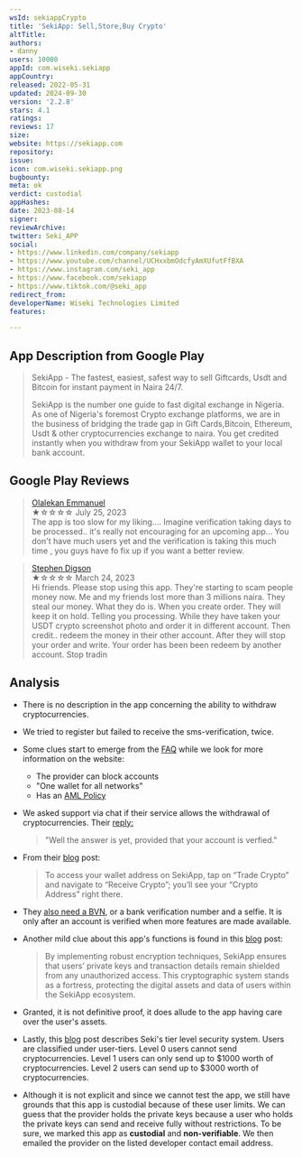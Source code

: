 ```yaml
---
wsId: sekiappCrypto
title: 'SekiApp: Sell,Store,Buy Crypto'
altTitle: 
authors:
- danny
users: 10000
appId: com.wiseki.sekiapp
appCountry: 
released: 2022-05-31
updated: 2024-09-30
version: '2.2.8'
stars: 4.1
ratings: 
reviews: 17
size: 
website: https://sekiapp.com
repository: 
issue: 
icon: com.wiseki.sekiapp.png
bugbounty: 
meta: ok
verdict: custodial
appHashes: 
date: 2023-08-14
signer: 
reviewArchive: 
twitter: Seki_APP
social:
- https://www.linkedin.com/company/sekiapp
- https://www.youtube.com/channel/UCHxxbmOdcfyAmXUfutFfBXA
- https://www.instagram.com/seki_app
- https://www.facebook.com/sekiapp
- https://www.tiktok.com/@seki_app
redirect_from: 
developerName: Wiseki Technologies Limited
features: 

---
```


## App Description from Google Play

  > SekiApp - The fastest, easiest, safest way to sell Giftcards, Usdt and Bitcoin for instant payment in Naira 24/7.
  >
  > SekiApp is the number one guide to fast digital exchange in Nigeria. As one of Nigeria's foremost Crypto exchange platforms, we are in the business of bridging the trade gap in Gift Cards,Bitcoin, Ethereum, Usdt & other cryptocurrencies exchange to naira. You get credited instantly when you withdraw from your SekiApp wallet to your local bank account. 

## Google Play Reviews 

> [Olalekan Emmanuel](https://play.google.com/store/apps/details?id=com.wiseki.sekiapp&gl=ng)<br>
  ★☆☆☆☆ July 25, 2023 <br>
       The app is too slow for my liking.... Imagine verification taking days to be processed.. it's really not encouraging for an upcoming app... You don't have much users yet and the verification is taking this much time , you guys have fo fix up if you want a better review.

> [Stephen Digson](https://play.google.com/store/apps/details?id=com.wiseki.sekiapp&gl=ng)<br>
  ★☆☆☆☆ March 24, 2023 <br>
       Hi friends. Please stop using this app. They're starting to scam people money now. Me and my friends lost more than 3 millions naira. They steal our money. What they do is. When you create order. They will keep it on hold. Telling you processing. While they have taken your USDT crypto screenshot photo and order it in different account. Then credit.. redeem the money in their other account. After they will stop your order and write. Your order has been been redeem by another account. Stop tradin

## Analysis 

- There is no description in the app concerning the ability to withdraw cryptocurrencies.
- We tried to register but failed to receive the sms-verification, twice.
- Some clues start to emerge from the [FAQ](https://sekiapp.com/faq) while we look for more information on the website:
  - The provider can block accounts
  - "One wallet for all networks"
  - Has an [AML Policy](https://sekiapp.com/aml-policy)
- We asked support via chat if their service allows the withdrawal of cryptocurrencies. Their [reply:](https://twitter.com/BitcoinWalletz/status/1690916578622353408)
  > "Well the answer is yet, provided that your account is verfied."
- From their [blog](https://blog.sekiapp.com/2022/08/16/cryptocurrency-terms-you-need-to-know/) post:
  > To access your wallet address on SekiApp, tap on “Trade Crypto” and navigate to “Receive Crypto”; you’ll see your “Crypto Address” right there.
- They [also need a BVN](https://blog.sekiapp.com/2023/04/28/crypto-security-showdown-how-to-secure-your-sekiapp-account/), or a bank verification number and a selfie. It is only after an account is verified when more features are made available.
- Another mild clue about this app's functions is found in this [blog](https://blog.sekiapp.com/2023/08/06/what-is-cryptography-in-cryptocurrency/) post:
  > By implementing robust encryption techniques, SekiApp ensures that users’ private keys and transaction details remain shielded from any unauthorized access. This cryptographic system stands as a fortress, protecting the digital assets and data of users within the SekiApp ecosystem.
- Granted, it is not definitive proof, it does allude to the app having care over the user's assets.
- Lastly, this [blog](https://blog.sekiapp.com/2022/09/26/sekiapp-introducing-the-new-tier-level-system/) post describes Seki's tier level security system. Users are classified under user-tiers. Level 0 users cannot send cryptocurrencies. Level 1 users can only send up to $1000 worth of cryptocurrencies. Level 2 users can send up to $3000 worth of cryptocurrencies. 

- Although it is not explicit and since we cannot test the app, we still have grounds that this app is custodial because of these user limits. We can guess that the provider holds the private keys because a user who holds the private keys can send and receive fully without restrictions. To be sure, we marked this app as **custodial** and **non-verifiable**. We then emailed the provider on the listed developer contact email address.

